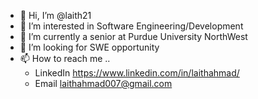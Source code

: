 - 👋 Hi, I’m @laith21
- 👀 I’m interested in Software Engineering/Development
- 🌱 I’m currently a senior at Purdue University NorthWest
- 💞️ I’m looking for SWE opportunity 
- 📫 How to reach me .. 
  - LinkedIn
  https://www.linkedin.com/in/laithahmad/
  - Email
  laithahmad007@gmail.com


<!---
laith21/laith21 is a ✨ special ✨ repository because its `README.md` (this file) appears on your GitHub profile.
You can click the Preview link to take a look at your changes.
--->
